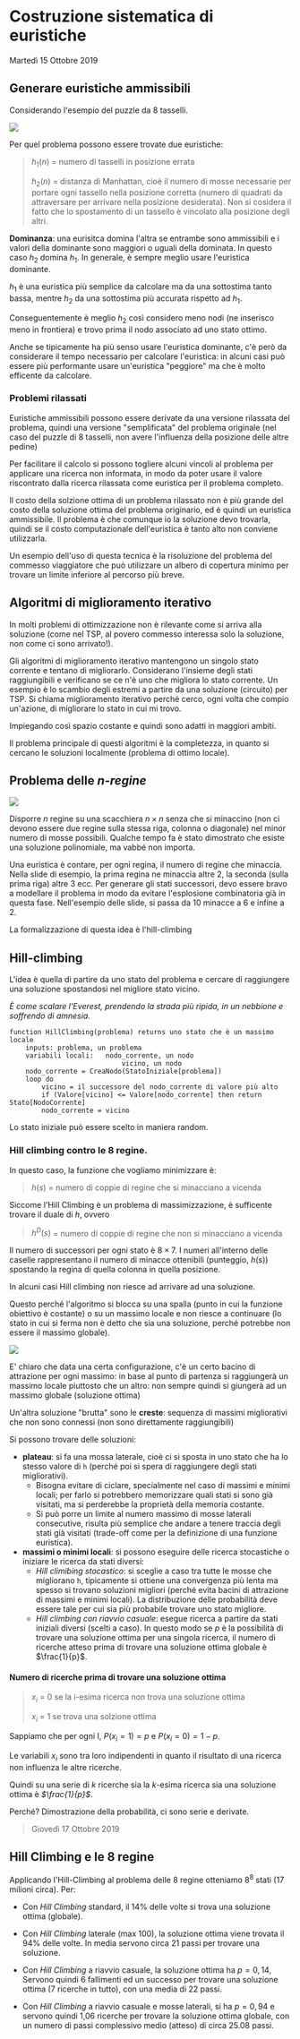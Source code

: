 # Costruzione sistematica di euristiche
Martedì 15 Ottobre 2019

## Generare euristiche ammissibili

Considerando l'esempio del puzzle da 8 tasselli.

![](immagini/l5_8puzzle.png)

Per quel problema possono essere trovate due euristiche:

>$h_1(n)$ = numero di tasselli in posizione errata
>
>$h_2(n)$ = distanza di Manhattan, cioè il numero di mosse necessarie per portare ogni tassello nella posizione corretta (numero di quadrati da attraversare per arrivare nella posizione desiderata). Non si cosidera il fatto che lo spostamento di un tassello è vincolato alla posizione degli altri.

**Dominanza**: una eurisitca domina l'altra se entrambe sono ammissibili e i valori della dominante sono maggiori o uguali della dominata. In questo caso $h_2$ domina $h_1$. In generale, è sempre meglio usare l'euristica dominante.

$h_1$ è una euristica più semplice da calcolare ma da una sottostima tanto bassa, mentre $h_2$ da una sottostima più accurata rispetto ad $h_1$.

Conseguentemente è meglio $h_2$ così considero meno nodi (ne inserisco meno in frontiera) e trovo prima il nodo associato ad uno stato ottimo.

Anche se tipicamente ha più senso usare l'euristica dominante, c'è però da considerare il tempo necessario per calcolare l'euristica: in alcuni casi può essere più performante usare un'euristica "peggiore" ma che è molto efficente da calcolare.

### Problemi rilassati
Euristiche ammissibili possono essere derivate da una versione rilassata del problema, quindi una versione "semplificata" del problema originale (nel caso del puzzle di 8 tasselli, non avere l'influenza della posizione delle altre pedine)

Per facilitare il calcolo si possono togliere alcuni vincoli al problema per applicare una ricerca non informata, in modo da poter usare il valore riscontrato dalla ricerca rilassata come euristica per il problema completo.

Il costo della solzione ottima di un problema rilassato non è più grande del costo della soluzione ottima del problema originario, ed è quindi un euristica ammissibile. Il problema è che comunque io la soluzione devo trovarla, quindi se il costo computazionale dell'euristica è tanto alto non conviene utilizzarla.

Un esempio dell'uso di questa tecnica è la risoluzione del problema del commesso viaggiatore che può utilizzare un albero di copertura minimo per trovare un limite inferiore al percorso più breve.

## Algoritmi di miglioramento iterativo

In molti problemi di ottimizzazione non è rilevante come si arriva alla soluzione (come nel TSP, al povero commesso interessa solo la soluzione, non come ci sono arrivato!).

Gli algoritmi di miglioramento iterativo mantengono un singolo stato corrente e tentano di migliorarlo. Considerano l'insieme degli stati raggiungibili e verificano se ce n'è uno che migliora lo stato corrente. Un esempio è lo scambio degli estremi a partire da una soluzione (circuito) per TSP. Si chiama miglioramento iterativo perché cerco, ogni volta che compio un'azione, di migliorare lo stato in cui mi trovo.

Impiegando così spazio costante e quindi sono adatti in maggiori ambiti.

Il problema principale di questi algoritmi è la completezza, in quanto si cercano le soluzioni localmente (problema di ottimo locale).


## Problema delle *n-regine*
![](immagini/l5_8puzzle.png)

Disporre *n* regine su una scacchiera $n \times n$ senza che si minaccino (non ci devono essere due regine sulla stessa riga, colonna o diagonale) nel minor numero di mosse possibili. Qualche tempo fa è stato dimostrato che esiste una soluzione polinomiale, ma vabbé non importa.

Una euristica è contare, per ogni regina, il numero di regine che minaccia. Nella slide di esempio, la prima regina ne minaccia altre 2, la seconda (sulla prima riga) altre 3 ecc. Per generare gli stati successori, devo essere bravo a modellare il problema in modo da evitare l'esplosione combinatoria già in questa fase. Nell'esempio delle slide, si passa da 10 minacce a 6 e infine a 2.

La formalizzazione di questa idea è l'hill-climbing

## Hill-climbing

L'idea è quella di partire da uno stato del problema e cercare di raggiungere una soluzione spostandosi nel migliore stato vicino.

*È come scalare l'Everest, prendendo la strada più ripida, in un nebbione e soffrendo di amnesia.*

```
function HillClimbing(problema) returns uno stato che è un massimo locale
	inputs: problema, un problema
	variabili locali: 	nodo_corrente, un nodo
						  	vicino, un nodo
	nodo_corrente = CreaNodo(StatoIniziale[problema])
	loop do
		vicino = il successore del nodo_corrente di valore più alto
		if (Valore[vicino] <= Valore[nodo_corrente] then return Stato[NodoCorrente]
		nodo_corrente = vicino
```
Lo stato iniziale può essere scelto in maniera random.

### Hill climbing contro le 8 regine.
In questo caso, la funzione che vogliamo minimizzare è:
> $h(s)$ = numero di coppie di regine che si minacciano a vicenda

Siccome l'Hill Climbing è un problema di massimizzazione, è sufficente trovare il duale di $h$, ovvero
> $h^D(s)$ = numero di coppie di regine che non si minacciano a vicenda

Il numero di successori per ogni stato è $8 \times 7$.
I numeri all'interno delle caselle rappresentano il numero di minacce ottenibili (punteggio, $h(s)$) spostando la regina di quella colonna in quella posizione. 

In alcuni casi Hill climbing non riesce ad arrivare ad una soluzione.

Questo perché l'algoritmo si blocca su una spalla (punto in cui la funzione obiettivo è costante) o su un massimo locale e non riesce a continuare (lo stato in cui si ferma non è detto che sia una soluzione, perché potrebbe non essere il massimo globale). 

![](immagini/l5_massimi.png)

E' chiaro che data una certa configurazione, c'è un certo bacino di attrazione per ogni massimo: in base al punto di partenza si raggiungerà un massimo locale piuttosto che un altro: non sempre quindi si giungerà ad un massimo globale (soluzione ottima)

Un'altra soluzione "brutta" sono le __creste__: sequenza di massimi migliorativi che non sono connessi (non sono direttamente raggiungibili)

Si possono trovare delle soluzioni:

- **plateau**: si fa una mossa laterale, cioè ci si sposta in uno stato che ha lo stesso valore di `h` (perché poi si spera di raggiungere degli stati migliorativi).
	- Bisogna evitare di ciclare, specialmente nel caso di massimi e minimi locali; per farlo si potrebbero memorizzare quali stati si sono già visitati, ma si perderebbe la proprietà della memoria costante.
	-  Si può porre un limite al numero massimo di mosse laterali consecutive, risulta più semplice che andare a tenere traccia degli stati già visitati (trade-off come per la definizione di una funzione euristica).
- **massimi o minimi locali**: si possono eseguire delle ricerca stocastiche o iniziare le ricerca da stati diversi:
	- _Hill climibing stocastico_: si sceglie a caso tra tutte le mosse che migliorano `h`, tipicamente si ottiene una convergenza più lenta ma spesso si trovano soluzioni migliori (perché evita bacini di attrazione di massimi e minimi locali). La distribuzione delle probabilità deve essere tale per cui sia più probabile trovare uno stato migliore.
	- _Hill climbing con riavvio casuale_: esegue ricerca a partire da stati iniziali diversi (scelti a caso). In questo modo se *p* è la possibilità di trovare una soluzione ottima per una singola ricerca, il numero di ricerche atteso prima di trovare una soluzione ottima globale è $\frac{1}{p}$.

#### Numero di ricerche prima di trovare una soluzione ottima

> $x_i$ = 0 se la i-esima ricerca non trova una soluzione ottima
> 
> $x_i$ = 1 se trova una solzione ottima

Sappiamo che per ogni I, $P(x_i = 1) = p$ e $P(x_i = 0) = 1 - p$.

Le variabili $x_i$ sono tra loro indipendenti in quanto il risultato di una ricerca non influenza le altre ricerche.

Quindi su una serie di _k_ ricerche sia la _k_-esima ricerca sia una soluzione ottima è _$\frac{1}{p}$_.

Perché? Dimostrazione della probabilità, ci sono serie e derivate.

> Giovedì 17 Ottobre 2019

## Hill Climbing e le 8 regine
Applicando l'Hill-Climbing al problema delle 8 regine otteniamo $8^8$ stati (17 milioni circa). Per:
* Con _Hill Climbing_ standard, il 14% delle volte si trova una soluzione ottima (globale).

* Con _Hill Climbing_ laterale (max 100), la soluzione ottima viene trovata il 94% delle volte. In media servono circa 21 passi per trovare una soluzione.

* Con _Hill Climbing_ a riavvio casuale, la soluzione ottima ha $p = 0,14$, Servono quindi 6 fallimenti ed un successo per trovare una soluzione ottima (7 ricerche in tutto), con una media di 22 passi.

* Con _Hill Climbing_ a riavvio casuale e mosse laterali, si ha $p=0,94$ e servono quindi 1,06 ricerche per trovare la soluzione ottima globale, con un numero di passi complessivo medio (atteso) di circa 25.08 passi.
